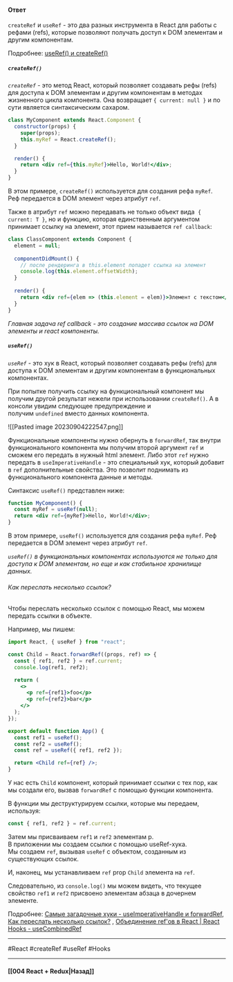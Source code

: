 #### Ответ

`createRef` и `useRef` - это два разных инструмента в React для работы с рефами (refs), которые позволяют получать доступ к DOM элементам и другим компонентам.

Подробнее: [useRef() и createRef()](https://habr.com/ru/companies/otus/articles/677208/)

##### `createRef()`

*`createRef`* - это метод React, который позволяет создавать рефы (refs) для доступа к DOM элементам и другим компонентам в методах жизненного цикла компонента. Она возвращает `{ current: null }` и по сути является синтаксическим сахаром.

```jsx
class MyComponent extends React.Component {
  constructor(props) {
    super(props);
    this.myRef = React.createRef();
  }

  render() {
    return <div ref={this.myRef}>Hello, World!</div>;
  }
}
```

В этом примере, `createRef()` используется для создания рефа `myRef`. Реф передается в DOM элемент через атрибут `ref`.

Также в атрибут `ref` можно передавать не только объект вида 
`{ current: T }`, но и функцию, которая единственным аргументом принимает ссылку на элемент, этот прием называется `ref callback`:

``` jsx
class ClassComponent extends Component {
  element = null;
  
  componentDidMount() {
    // после рендеринга в this.element попадет ссылка на элемент
    console.log(this.element.offsetWidth);
  }
  
  render() {
  	return <div ref={elem => (this.element = elem)}>Элемент с текстом</div>
  }
}
```

*Главная задача ref callback - это создание массива ссылок на DOM элементы и react компоненты.*

##### `useRef()`

*`useRef`* - это хук в React, который позволяет создавать рефы (refs) для доступа к DOM элементам и другим компонентам в функциональных компонентах.

При попытке получить ссылку на функциональный компонент мы получим другой результат нежели при использовании `createRef()`.
А в консоли увидим следующее предупреждение и получим `undefined` вместо данных компонента.

![[Pasted image 20230904222547.png]]

Функциональные компоненты нужно обернуть в `forwardRef`, так внутри функционального компонента мы получим второй аргумент `ref` и сможем его передать в нужный html элемент. Либо этот `ref` нужно передать в `useImperativeHandle` - это специальный хук, который добавит в `ref` дополнительные свойства. Это позволит поднимать из функционального компонента данные и методы.

Синтаксис `useRef()` представлен ниже:

```jsx
function MyComponent() {
  const myRef = useRef(null);
  return <div ref={myRef}>Hello, World!</div>;
}
```

В этом примере, `useRef()` используется для создания рефа `myRef`. Реф передается в DOM элемент через атрибут `ref`.

*`useRef()` в функциональных компонентах используются не только для доступа к DOM элементам, но еще и как стабильное хранилище данных.*
###### Как переслать несколько ссылок?

Чтобы переслать несколько ссылок с помощью React, мы можем передать ссылки в объекте.  
  
Например, мы пишем:

```jsx
import React, { useRef } from "react";

const Child = React.forwardRef((props, ref) => {
  const { ref1, ref2 } = ref.current;
  console.log(ref1, ref2);

  return (
    <>
      <p ref={ref1}>foo</p>
      <p ref={ref2}>bar</p>
    </>
  );
});

export default function App() {
  const ref1 = useRef();
  const ref2 = useRef();
  const ref = useRef({ ref1, ref2 });

  return <Child ref={ref} />;
}
```

У нас есть `Child` компонент, который принимает ссылки с тех пор, как мы создали его, вызвав `forwardRef` с помощью функции компонента.

В функции мы деструктурируем ссылки, которые мы передаем, используя:

```jsx
const { ref1, ref2 } = ref.current;
```

Затем мы присваиваем `ref1` и `ref2` элементам p.  
В приложении мы создаем ссылки с помощью useRef-хука.  
Мы создаем `ref`, вызывая `useRef` с объектом, созданным из существующих ссылок.

И, наконец, мы устанавливаем `ref` prop `Child` элемента на `ref`.

Следовательно, из `console.log()` мы можем видеть, что текущее свойство `ref1` и `ref2` присвоено элементам абзаца в дочернем элементе.

Подробнее: [Самые загадочные хуки - useImperativeHandle и forwardRef](https://www.youtube.com/watch?v=X1Skt2n7y3U), [Как переслать несколько ссылок?](https://thewebdev.info/2021/11/14/how-to-forward-multiple-refs-with-react/) , [Объединение ref'ов в React | React Hooks - useCombinedRef](https://www.youtube.com/watch?v=2GwcfFSLxbg)

____
#React #createRef #useRef #Hooks 

____

#### [[004 React + Redux|Назад]]